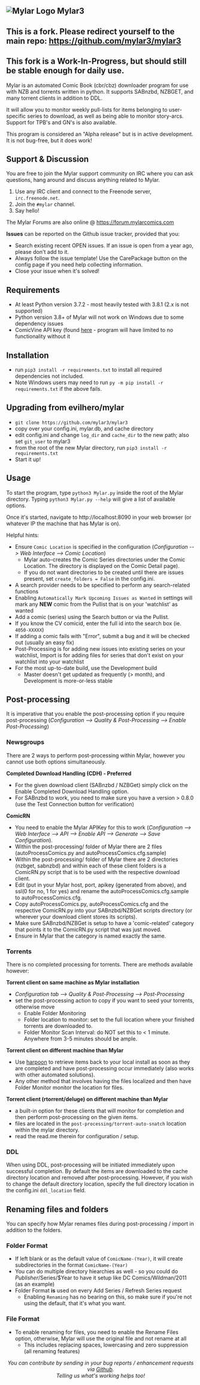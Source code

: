## ![Mylar Logo](https://github.com/evilhero/mylar/blob/master/data/images/mylarlogo.png) Mylar3

## This is a fork. Please redirect yourself to the main repo: https://github.com/mylar3/mylar3

## This fork is a Work-In-Progress, but should still be stable enough for daily use. 

Mylar is an automated Comic Book (cbr/cbz) downloader program for use with NZB and torrents written in python. It supports SABnzbd, NZBGET, and many torrent clients in addition to DDL.

It will allow you to monitor weekly pull-lists for items belonging to user-specific series to download, as well as being able to monitor story-arcs. Support for TPB's and GN's is also available.


This program is considered an "Alpha release" but is in active development. It is not bug-free, but it does work!

## Support & Discussion
You are free to join the Mylar support community on IRC where you can ask questions, hang around and discuss anything related to Mylar.

1. Use any IRC client and connect to the Freenode server, `irc.freenode.net`.
2. Join the `#mylar` channel.
3. Say hello!

The Mylar Forums are also online @ https://forum.mylarcomics.com

**Issues** can be reported on the Github issue tracker, provided that you:
- Search existing recent OPEN issues. If an issue is open from a year ago, please don't add to it.
- Always follow the issue template! Use the CarePackage button on the config page if you need help collecting information.
- Close your issue when it's solved!

## Requirements
- At least Python version 3.7.2 - most heavily tested with 3.8.1 (2.x is not supported)
- Python version 3.8+ of Mylar will not work on Windows due to some dependency issues
- ComicVine API key (found [here](https://comicvine.gamespot.com/api/) - program will have limited to no functionality without it

## Installation
- run `pip3 install -r requirements.txt` to install all required dependencies not included. 
- Note Windows users may need to run `py -m pip install -r requirements.txt` if the above fails.

## Upgrading from evilhero/mylar
- `git clone https://github.com/mylar3/mylar3`
- copy over your config.ini, mylar.db, and cache directory
- edit config.ini and change `log_dir` and `cache_dir` to the new path; also set `git_user` to mylar3
- from the root of the new Mylar directory, run `pip3 install -r requirements.txt`
- Start it up!

## Usage
To start the program, type `python3 Mylar.py` inside the root of the Mylar directory. Typing `python3 Mylar.py --help` will give a list of available options.

Once it's started, navigate to http://localhost:8090 in your web browser (or whatever IP the machine that has Mylar is on).

Helpful hints:
- Ensure `Comic Location` is specified in the configuration (_Configuration --> Web Interface --> Comic Location_)
  - Mylar auto-creates the Comic Series directories under the Comic Location. The directory is displayed on the Comic Detail page).
  - If you do not want directories to be created until there are issues present, set `create_folders = False` in the config.ini.
- A search provider needs to be specified to perform any search-related functions
- Enabling `Automatically Mark Upcoming Issues as Wanted` in settings will mark any **NEW** comic from the Pullist that is on your 'watchlist' as wanted
- Add a comic (series) using the Search button or via the Pullist. 
- If you know the CV comicid, enter the full id into the search box (ie. `4050-XXXXX`)
- If adding a comic fails with "Error", submit a bug and it will be checked out (usually an easy fix)
- Post-Processing is for adding new issues into existing series on your watchlist, Import is for adding files for series that don't exist on your watchlist into your watchlist
- For the most up-to-date build, use the Development build
  - Master doesn't get updated as frequently (> month), and Development is more-or-less stable

## Post-processing
It is imperative that you enable the post-processing option if you require post-processing (_Configuration --> Quality & Post-Processing --> Enable Post-Processing_)

### Newsgroups
There are 2 ways to perform post-processing within Mylar, however you cannot use both options simultaneously. 

**Completed Download Handling (CDH) - Preferred**
- For the given download client (SABnzbd / NZBGet) simply click on the Enable Completed Download Handling option.
- For SABnzbd to work, you need to make sure you have a version > 0.8.0 (use the Test Connection button for verification)

**ComicRN**
- You need to enable the Mylar APIKey for this to work (_Configuration --> Web Interface --> API --> Enable API --> Generate --> Save Configuration_).
- Within the post-processing/ folder of Mylar there are 2 files (autoProcessComics.py and autoProcessComics.cfg.sample)
- Within the post-processing/ folder of Mylar there are 2 directories (nzbget, sabnzbd) and within each of these client folders is a ComicRN.py script that is to be used with the respective download client.
- Edit (put in your Mylar host, port, apikey (generated from above), and ssl(0 for no, 1 for yes) and rename the autoProcessComics.cfg.sample to autoProcessComics.cfg. 
- Copy autoProcessComics.py, autoProcessComics.cfg and the respective ComicRN.py into your SABnzbd/NZBGet scripts directory (or wherever your download client stores its scripts).
- Make sure SABnzbd/NZBGet is setup to have a 'comic-related' category that points it to the ComicRN.py script that was just moved. 
- Ensure in Mylar that the category is named exactly the same.

### Torrents
There is no completed processing for torrents. There are methods available however:

**Torrent client on same machine as Mylar installation**
- _Configuration tab --> Quality & Post-Processing --> Post-Processing_
- set the post-processing action to copy if you want to seed your torrents, otherwise move
  - Enable Folder Monitoring
  - Folder location to monitor: set to the full location where your finished torrents are downloaded to.
  - Folder Monitor Scan Interval: do NOT set this to < 1 minute. Anywhere from 3-5 minutes should be ample.

**Torrent client on different machine than Mylar**
- Use [harpoon](https://github.com/evilhero/harpoon/) to retrieve items back to your local install as soon as they are completed and have post-processing occur immediately (also works with other automated solutions).
- Any other method that involves having the files localized and then have Folder Monitor monitor the location for files.

**Torrent client (rtorrent/deluge) on different machine than Mylar**
- a built-in option for these clients that will monitor for completion and then perform post-processing on the given items.
- files are located in the `post-processing/torrent-auto-snatch` location within the mylar directory.
- read the read.me therein for configuration / setup.

### DDL
When using DDL, post-processing will be initiated immediately upon successful completion. By default the items are downloaded to the cache directory location and removed after post-processing. However, if you wish to change the default directory location, specify the full directory location in the config.ini `ddl_location` field.

## Renaming files and folders
You can specify how Mylar renames files during post-processing / import in addition to the folders.

### Folder Format
- If left blank or as the default value of `ComicName-(Year)`, it will create subdirectories in the format `ComicName-(Year)`
- You can do multiple directory hiearchies as well - so you could do $Publisher/$Series/$Year to have it setup like DC Comics/Wildman/2011 (as an example)
- Folder Format **is** used on every Add Series / Refresh Series request
  - Enabling `Renaming` has no bearing on this, so make sure if you're not using the default, that it's what you want.

### File Format
- To enable renaming for files, you need to enable the Rename Files option, otherwise, Mylar will use the original file and not rename at all
  - This includes replacing spaces, lowercasing and zero suppression (all renaming features)



_<p align="center">You can contribute by sending in your bug reports / enhancement requests via <a href="https://github.com/mylar3/mylar3">Github</a>.</br> 
Telling us what's working helps too!</p>_
